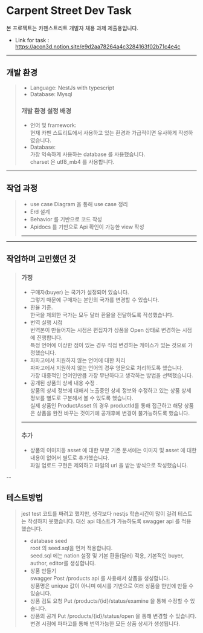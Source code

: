 # Carpent Street Dev Task

본 프로젝트는 카펜스트리트 개발자 채용 과제 제출용입니다. 

- Link for task : https://acon3d.notion.site/e9d2aa78264a4c3284163f02b71c4e4c

---
## 개발 환경
> - Language: NestJs with typescript   
> - Database: Mysql       
>    
> ### 개발 환경 설정 배경 
> - 언어 및 framework:   
> 현재 카펜 스트리트에서 사용하고 있는 환경과 가급적이면 유사하게 작성하였습니다.    
> - Database:    
> 가장 익숙하게 사용하는 database 를 사용했습니다.   
> charset 은 utf8_mb4 를 사용합니다. 
    
---

## 작업 과정 
> - use case Diagram 을 통해 use case 정리   
> - Erd 설계  
> - Behavior 를 기반으로 코드 작성  
> - Apidocs 를 기반으로 Api 확인이 가능한 view 작성    
> --- 

---

## 작업하며 고민했던 것 
> ### 가정
> - 구매자(buyer) 는 국가가 설정되어 있습니다.   
>  그렇기 때문에 구매자는 본인의 국가를 변경할 수 있습니다. 
> - 환율 기준.   
> 한국을 제외한 국가는 모두 달러 환율을 전달하도록 작성했습니다.
> - 번역 실행 시점   
> 번역본이 만들어지는 시점은 편집자가 상품을 Open 상태로 변경하는 시점에 진행합니다.   
> 특정 언어에 이상한 점이 있는 경우 직접 변경하는 케이스가 있는 것으로 가정했습니다.   
> - 파파고에서 지원하지 않는 언어에 대한 처리    
> 파파고에서 지원하지 않는 언어의 경우 영문으로 처리하도록 했습니다.   
> 가장 대중적인 언어인만큼 가장 무난하다고 생각하는 방법을 선택했습니다.
> - 공개된 상품의 상세 내용 수정 .    
> 상품의 상세 정보에 대해서 노출중인 상세 정보와 수정하고 있는 상품 상세 정보를 별도로 구분해서 볼 수 있도록 했습니다.   
> 실제 상품인 ProductAsset 의 경우 productId를 통해 접근하고 해당 상품은 상품을 완전 바꾸는 것이기에 공개후에 변경이 불가능하도록 했습니다. 
> ---
> ### 추가
> - 상품의 이미지등 asset 에 대한 부분 
> 기존 문서에는 이미지 및 asset 에 대한 내용이 없어서 별도로 추가했습니다.    
> 파일 업로드 구현은 제외하고 파일의 url 을 받는 방식으로 작성했습니다.    

--
## 테스트방법 
> jest test 코드를 짜려고 했지만, 생각보다 nestjs 학습시간이 많이 걸려 테스트는 작성하지 못했습니다. 
> 대신 api 테스트가 가능하도록 swagger api 를 적용 했습니다. 
> - database seed   
> root 의 seed.sql을 먼저 적용합니다.    
> seed.sql 에는 nation 설정 및 기본 환율(달러) 적용, 기본적인 buyer, author, editor를 생성합니다. 
> - 상품 만들기    
> swagger Post /products api 를 사용해서 상품을 생성합니다.   
> 상품명은 unique 값이 아니며 예시를 기반으로 여러 상품을 한번에 만들 수 있습니다.  
> - 상품 검토 요청
> Put /products/{id}/status/examine 을 통해 수정할 수 있습니다.   
> - 상품의 공개 
> Put /products/{id}/status/open 을 통해 변경할 수 있습니다.   
> 변경 시점에 파파고를 통해 번역가능한 모든 상품 상세가 생성됩니다. 
> 